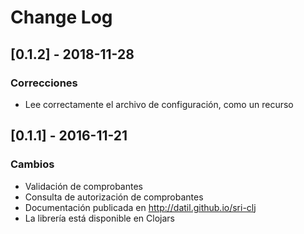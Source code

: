 # Change Log

## [0.1.2] - 2018-11-28
### Correcciones
- Lee correctamente el archivo de configuración, como un recurso

## [0.1.1] - 2016-11-21
### Cambios
- Validación de comprobantes
- Consulta de autorización de comprobantes
- Documentación publicada en http://datil.github.io/sri-clj
- La librería está disponible en Clojars
